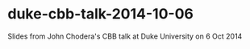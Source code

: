 duke-cbb-talk-2014-10-06
========================

Slides from John Chodera's CBB talk at Duke University on 6 Oct 2014

